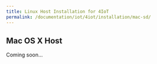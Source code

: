 ```yaml
---
title: Linux Host Installation for 4IoT
permalink: /documentation/iot/4iot/installation/mac-sd/
---
```


## Mac OS X Host

Coming soon...
